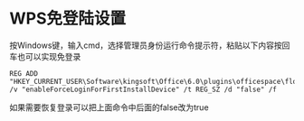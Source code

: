 # WPS免登陆设置

按Windows键，输入cmd，选择管理员身份运行命令提示符，粘贴以下内容按回车也可以实现免登录
```linux
REG ADD "HKEY_CURRENT_USER\Software\kingsoft\Office\6.0\plugins\officespace\flogin" /v "enableForceLoginForFirstInstallDevice" /t REG_SZ /d "false" /f
```
如果需要恢复登录可以把上面命令中后面的false改为true
